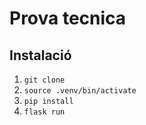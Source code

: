 # Prova tecnica

## Instalació

1. `git clone`
2. `source .venv/bin/activate`
3. `pip install`
4. `flask run`
